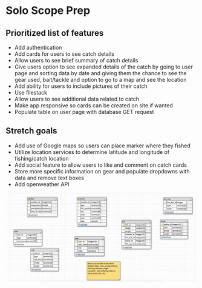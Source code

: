 <h1>Solo Scope Prep</h1>


<h2>Prioritized list of features</h2>

*	Add authentication
*	Add cards for users to see catch details
*	Allow users to see brief summary of catch details
*	Give users option to see expanded details of the catch by going to user page and 
  sorting data by date and giving them the chance to see the gear used, bait/tackle 
  and option to go to a map and see the location
*	Add ability for users to include pictures of their catch
*	Use filestack
*	Allow users to see additional data related to catch
*	Make app responsive so cards can be created on site if wanted
*	Populate table on user page with database GET request

<h2>Stretch goals</h2>

*	Add use of Google maps so users can place marker where they fished
*	Utilize location services to determine latitude and longitude of fishing/catch location
*	Add social feature to allow users to like and comment on catch cards
* Store more specific information on gear and populate dropdowns with data and remove text boxes
*	Add openweather API

<img src="/images/ERD.png">


